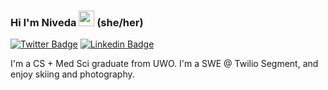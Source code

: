 ### Hi I'm Niveda <img src="https://media.giphy.com/media/hvRJCLFzcasrR4ia7z/giphy.gif" width="25px"> (she/her)

[![Twitter Badge](https://img.shields.io/badge/-@NivedaBala-1ca0f1?style=flat-square&labelColor=1ca0f1&logo=twitter&logoColor=white&link=https://twitter.com/jonathangin52)](https://twitter.com/nivedabala) [![Linkedin Badge](https://img.shields.io/badge/-nivedab-blue?style=flat-square&logo=Linkedin&logoColor=white&link=https://www.linkedin.com/in/nivedab/)](https://www.linkedin.com/in/nivedab/)

I'm a CS + Med Sci graduate from UWO. I'm a SWE @ Twilio Segment, and enjoy skiing and photography.
